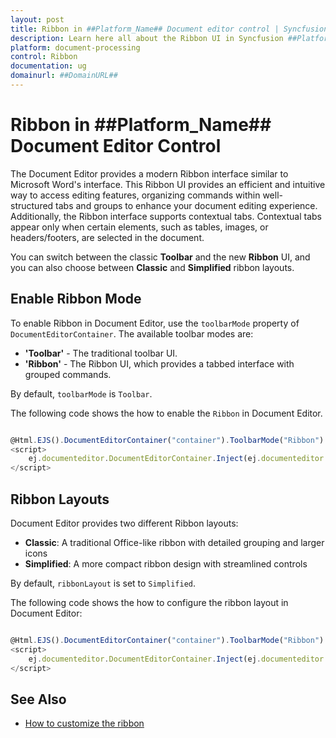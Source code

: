 ```yaml
---
layout: post
title: Ribbon in ##Platform_Name## Document editor control | Syncfusion
description: Learn here all about the Ribbon UI in Syncfusion ##Platform_Name## Document editor control, how to switch between Ribbon and Toolbar modes.
platform: document-processing
control: Ribbon
documentation: ug
domainurl: ##DomainURL##
---
```


# Ribbon in ##Platform_Name## Document Editor Control

The Document Editor provides a modern Ribbon interface similar to Microsoft Word's interface. This Ribbon UI provides an efficient and intuitive way to access editing features, organizing commands within well-structured tabs and groups to enhance your document editing experience. Additionally, the Ribbon interface supports contextual tabs. Contextual tabs appear only when certain elements, such as tables, images, or headers/footers, are selected in the document.

You can switch between the classic **Toolbar** and the new **Ribbon** UI, and you can also choose between **Classic** and **Simplified** ribbon layouts.

## Enable Ribbon Mode

To enable Ribbon in Document Editor, use the `toolbarMode` property of `DocumentEditorContainer`. The available toolbar modes are:

- **'Toolbar'** - The traditional toolbar UI.
- **'Ribbon'** - The Ribbon UI, which provides a tabbed interface with grouped commands.

By default, `toolbarMode` is `Toolbar`.

The following code shows the how to enable the `Ribbon` in Document Editor.

```typescript

@Html.EJS().DocumentEditorContainer("container").ToolbarMode("Ribbon").ServiceUrl("api/documenteditor/").Render()
<script>
    ej.documenteditor.DocumentEditorContainer.Inject(ej.documenteditor.Toolbar, ej.documenteditor.Ribbon);
</script>
```

## Ribbon Layouts

Document Editor provides two different Ribbon layouts:

- **Classic**: A traditional Office-like ribbon with detailed grouping and larger icons
- **Simplified**: A more compact ribbon design with streamlined controls

By default, `ribbonLayout` is set to `Simplified`. 

The following code shows the how to configure the ribbon layout in Document Editor:

```typescript

@Html.EJS().DocumentEditorContainer("container").ToolbarMode("Ribbon").RibbonLayout("Classic").ServiceUrl("api/documenteditor/").Render()
<script>
    ej.documenteditor.DocumentEditorContainer.Inject(ej.documenteditor.Toolbar, ej.documenteditor.Ribbon);
</script>
```

## See Also

* [How to customize the ribbon](./how-to/customize-ribbon)